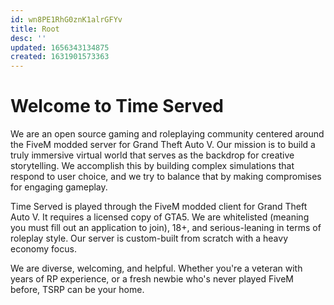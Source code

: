 ```yaml
---
id: wn8PE1RhG0znK1alrGFYv
title: Root
desc: ''
updated: 1656343134875
created: 1631901573363
---
```

# Welcome to Time Served

We are an open source gaming and roleplaying community centered around the FiveM modded server for Grand Theft Auto V. Our mission is to build a truly immersive virtual world that serves as the backdrop for creative storytelling. We accomplish this by building complex simulations that respond to user choice, and we try to balance that by making compromises for engaging gameplay.

Time Served is played through the FiveM modded client for Grand Theft Auto V. It requires a licensed copy of GTA5. We are whitelisted (meaning you must fill out an application to join), 18+, and serious-leaning in terms of roleplay style. Our server is custom-built from scratch with a heavy economy focus.

We are diverse, welcoming, and helpful. Whether you're a veteran with years of RP experience, or a fresh newbie who's never played FiveM before, TSRP can be your home.